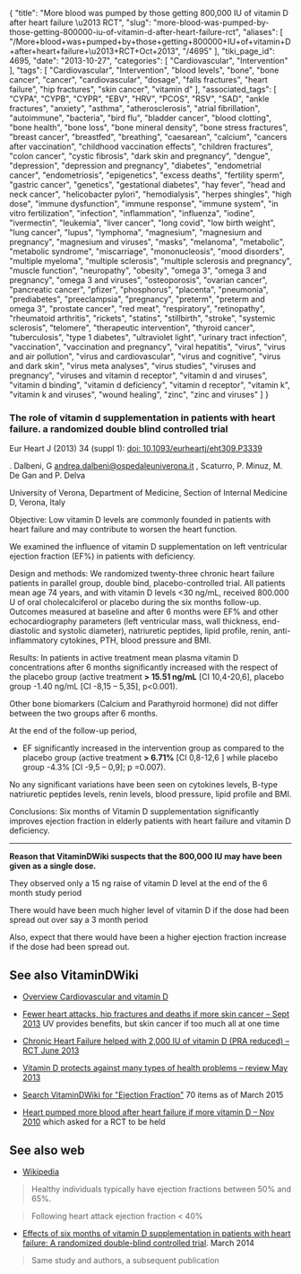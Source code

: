 {
    "title": "More blood was pumped by those getting 800,000 IU of vitamin D after heart failure \u2013 RCT",
    "slug": "more-blood-was-pumped-by-those-getting-800000-iu-of-vitamin-d-after-heart-failure-rct",
    "aliases": [
        "/More+blood+was+pumped+by+those+getting+800000+IU+of+vitamin+D+after+heart+failure+\u2013+RCT+Oct+2013",
        "/4695"
    ],
    "tiki_page_id": 4695,
    "date": "2013-10-27",
    "categories": [
        "Cardiovascular",
        "Intervention"
    ],
    "tags": [
        "Cardiovascular",
        "Intervention",
        "blood levels",
        "bone",
        "bone cancer",
        "cancer",
        "cardiovascular",
        "dosage",
        "falls fractures",
        "heart failure",
        "hip fractures",
        "skin cancer",
        "vitamin d"
    ],
    "associated_tags": [
        "CYPA",
        "CYPB",
        "CYPR",
        "EBV",
        "HRV",
        "PCOS",
        "RSV",
        "SAD",
        "ankle fractures",
        "anxiety",
        "asthma",
        "atherosclerosis",
        "atrial fibrillation",
        "autoimmune",
        "bacteria",
        "bird flu",
        "bladder cancer",
        "blood clotting",
        "bone health",
        "bone loss",
        "bone mineral density",
        "bone stress fractures",
        "breast cancer",
        "breastfed",
        "breathing",
        "caesarean",
        "calcium",
        "cancers after vaccination",
        "childhood vaccination effects",
        "children fractures",
        "colon cancer",
        "cystic fibrosis",
        "dark skin and pregnancy",
        "dengue",
        "depression",
        "depression and pregnancy",
        "diabetes",
        "endometrial cancer",
        "endometriosis",
        "epigenetics",
        "excess deaths",
        "fertility sperm",
        "gastric cancer",
        "genetics",
        "gestational diabetes",
        "hay fever",
        "head and neck cancer",
        "helicobacter pylori",
        "hemodialysis",
        "herpes shingles",
        "high dose",
        "immune dysfunction",
        "immune response",
        "immune system",
        "in vitro fertilization",
        "infection",
        "inflammation",
        "influenza",
        "iodine",
        "ivermectin",
        "leukemia",
        "liver cancer",
        "long covid",
        "low birth weight",
        "lung cancer",
        "lupus",
        "lymphoma",
        "magnesium",
        "magnesium and pregnancy",
        "magnesium and viruses",
        "masks",
        "melanoma",
        "metabolic",
        "metabolic syndrome",
        "miscarriage",
        "mononucleosis",
        "mood disorders",
        "multiple myeloma",
        "multiple sclerosis",
        "multiple sclerosis and pregnancy",
        "muscle function",
        "neuropathy",
        "obesity",
        "omega 3",
        "omega 3 and pregnancy",
        "omega 3 and viruses",
        "osteoporosis",
        "ovarian cancer",
        "pancreatic cancer",
        "pfizer",
        "phosphorus",
        "placenta",
        "pneumonia",
        "prediabetes",
        "preeclampsia",
        "pregnancy",
        "preterm",
        "preterm and omega 3",
        "prostate cancer",
        "red meat",
        "respiratory",
        "retinopathy",
        "rheumatoid arthritis",
        "rickets",
        "statins",
        "stillbirth",
        "stroke",
        "systemic sclerosis",
        "telomere",
        "therapeutic intervention",
        "thyroid cancer",
        "tuberculosis",
        "type 1 diabetes",
        "ultraviolet light",
        "urinary tract infection",
        "vaccination",
        "vaccination and pregnancy",
        "viral hepatitis",
        "virus",
        "virus and air pollution",
        "virus and cardiovascular",
        "virus and cognitive",
        "virus and dark skin",
        "virus meta analyses",
        "virus studies",
        "viruses and pregnancy",
        "viruses and vitamin d receptor",
        "vitamin d and viruses",
        "vitamin d binding",
        "vitamin d deficiency",
        "vitamin d receptor",
        "vitamin k",
        "vitamin k and viruses",
        "wound healing",
        "zinc",
        "zinc and viruses"
    ]
}


### The role of vitamin d supplementation in patients with heart failure. a randomized double blind controlled trial

Eur Heart J (2013) 34 (suppl 1): [doi: 10.1093/eurheartj/eht309.P3339](https://doi.org/10.1093/eurheartj/eht309.P3339)

. Dalbeni,    G andrea.dalbeni@ospedaleuniverona.it , Scaturro,    P. Minuz,    M. De Gan and    P. Delva

University of Verona, Department of Medicine, Section of Internal Medicine D, Verona, Italy

Objective: Low vitamin D levels are commonly founded in patients with heart failure and may contribute to worsen the heart function.

We examined the influence of vitamin D supplementation on left ventricular ejection fraction (EF%) in patients with deficiency.

Design and methods: We randomized twenty-three chronic heart failure patients in parallel group, double bind, placebo-controlled trial. All patients mean age 74 years, and with vitamin D levels <30 ng/mL, received 800.000 U of oral cholecalciferol or placebo during the six months follow-up. Outcomes measured at baseline and after 6 months were EF% and other echocardiography parameters (left ventricular mass, wall thickness, end-diastolic and systolic diameter), natriuretic peptides, lipid profile, renin, anti-inflammatory cytokines, PTH, blood pressure and BMI.

Results: In patients in active treatment mean plasma vitamin D concentrations after 6 months significantly increased with the respect of the placebo group (active treatment  **> 15.51 ng/mL**  <span>[CI 10,4-20,6]</span>, placebo group -1.40 ng/mL <span>[CI -8,15 – 5,35]</span>, p<0.001). 

Other bone biomarkers (Calcium and Parathyroid hormone) did not differ between the two groups after 6 months. 

At the end of the follow-up period, 

* EF significantly increased in the intervention group as compared to the placebo group (active treatment  **> 6.71%**  <span>[CI 0,8-12,6 ]</span> while placebo group -4.3% <span>[CI -9,5 – 0,9]</span>; p =0.007).

No any significant variations have been seen on cytokines levels, B-type natriuretic peptides levels, renin levels, blood pressure, lipid profile and BMI.

Conclusions: Six months of Vitamin D supplementation significantly improves ejection fraction in elderly patients with heart failure and vitamin D deficiency.

---

 **Reason that VitaminDWiki suspects that the 800,000 IU may have been given as a single dose.** 

They observed only a 15 ng raise of vitamin D level at the end of the 6 month study period

There would have been much higher level of vitamin D if the dose had been spread out over say a 3 month period

Also, expect that there would have been a higher ejection fraction increase if the dose had been spread out.

## See also VitaminDWiki

* [Overview Cardiovascular and vitamin D](/tags/overview-cardiovascular-and-vitamin-d.html)

* [Fewer heart attacks, hip fractures and deaths if more skin cancer – Sept 2013](/posts/fewer-heart-attacks-hip-fractures-and-deaths-if-more-skin-cancer) UV provides benefits, but skin cancer if too much all at one time

* [Chronic Heart Failure helped with 2,000 IU of vitamin D (PRA reduced) – RCT June 2013](/posts/chronic-heart-failure-helped-with-2000-iu-of-vitamin-d-pra-reduced-rct)

* [Vitamin D protects against many types of health problems – review May 2013](/posts/vitamin-d-protects-against-many-types-of-health-problems-review)

* [Search VitaminDWiki for "Ejection Fraction"](https://www.VitaminDWiki.com/Search+Results?hl=en&oe=UTF-8&ie=UTF-8&btnG=Google+Search&googles.x=0&googles.y=0&q=%22ejection+fraction%22&domains=VitaminDWiki.com&sitesearch=VitaminDWiki.com) 70 items as of March 2015

* [Heart pumped more blood after heart failure if more vitamin D – Nov 2010](/tags/heart-pumped-more-blood-after-heart-failure-if-more-vitamin-d-nov-2010.html) which asked for a RCT to be held

## See also web

* [Wikipedia](http://en.wikipedia.org/wiki/Ejection_fraction)

> Healthy individuals typically have ejection fractions between 50% and 65%.

> Following heart attack ejection fraction  < 40%

* [Effects of six months of vitamin D supplementation in patients with heart failure: A randomized double-blind controlled trial](http://www.sciencedirect.com/science/article/pii/S0939475314000866). March 2014

> Same study and authors, a subsequent publication